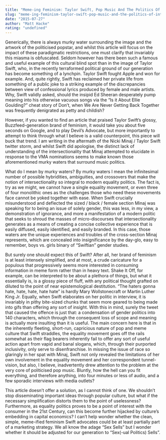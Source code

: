 ```yaml
---
title: "Meme-ing Feminism: Taylor Swift, Pop Music And The Politics Of Intersectionality"
slug: "meme-ing-feminism-taylor-swift-pop-music-and-the-politics-of-intersectionality"
date: "2015-07-27"
author: "Matt Hacke"
rating: "undefined"
---
```


Generically, there is always murky water surrounding the image and the artwork of the politicised popstar, and whilst this article will focus on the impact of these paradigmatic restrictions, one must clarify that invariably this miasma is obfuscated. Seldom however has there been such a famous and useful example of this cultural blind spot than in the image of Taylor Swift, who, in the recently terraformed political ground of our generation has become something of a lynchpin. Taylor Swift fought Apple and won for example. And, quite rightly, Swift has reclaimed her private life from something of a public joke to a striking example of the discrepancies between view of confessional lyrics produced by female and male artists. Why, Swift validly asked, should the insipid Ed Sheeran desperately pump meaning into his otherwise vacuous songs via the “Is it About Ellie Goulding?” cheat story of Don’t, when We Are Never Getting Back Together was frequently denigrated as petty and childish?

However, if you wanted to find an article that praised Taylor Swift’s glossy, Buzzfeed-generation brand of feminism, it would take you about five seconds on Google, and to play Devil’s Advocate, but more importantly to attempt to think through what I believe is a valid counterpoint, this piece will buck that trend. I am writing in the aftermath of the Nicki Minaj / Taylor Swift twitter storm, and whilst Swift did apologise, the distinct lack of understanding of the intersectionality that Minaj attempted to elucidate in response to the VMA nominations seems to make known those aforementioned murky waters that surround music politics.

What do I mean by murky waters? By murky waters I mean the infinitesimal number of possible hybridities, ambiguities, and crossovers that make the notion of intersectionality so integral to modern equality politics. The fact is, try as we might, we cannot have a single equality movement, or even three of four monolithic ones as the challenges those who need these movements face cannot be yoked together with ease. When Swift crucially misunderstood and deflected the sized / black / female section Minaj was speaking for to being an issue of solely gender, this was less, in my view, a demonstration of ignorance, and more a manifestation of a modern politic that seeks to shroud the masses of micro-discourses that intersectionality generates as a means of creating a concise collective experience that is easily diffused, easily identified, and easily branded. In this case, those waters are the unique experiences and troubles of the cross-section Minaj represents, which are concealed into insignificance by the day-glo, easy to remember, boys vs. girls binary of “Swiftian” gender studies.

But surely one should expect this of Swift? After all, her brand of feminism is at least intensely simplified, and at most, a crude caricature for a populous that progressively seems more interested in consuming information in meme form rather than in heavy text. Shake It Off, for example, can be interpreted to be about a plethora of things, but what it essentially is, is a glossy piece of fluff, with any political thought grafted on diluted to the point of near epistemological destitution. “The haters gonna hate, hate, hate, hate hate” is hardly Mary Wollstonecraft or Martin Luther King Jr. Equally, when Swift elaborates on her politic in interview, it is invariably in pithy bite-sized chunks that seem more geared to being made into gifs than offering any sort of insight. With this in mind, surely the tweet that caused the offence is just that: a condensation of gender politics into 140 characters, which through the consequent loss of scope and meaning is actually more insulting than it is useful. The main concern here is that in the inherently fleeting, short-run, capricious nature of pop and meme culture that Swift straddles, the equality movement goes off the rails somewhat as their flag bearers inherently fail to offer any sort of useful action apart from vapid and banal slogans, which, through their purported inclusivity, only serve to disenfranchise. In missing the issue of race so glaringly in her spat with Minaj, Swift not only revealed the limitations of her own involvement in the equality movement and her correspondent tunnel-vision, but also, I believe, inadvertently drew attention to the problem at the very core of politicised pop music. Bluntly, how the hell can you fit everything, and therefore anything, into four minutes or less of audio, and a few sporadic interviews with media outlets?

This article doesn’t offer a solution, as I cannot think of one. We shouldn’t stop disseminating important ideas through popular culture, but what if the necessary simplification distorts them to the point of uselessness? Furthermore, as equality politics proves to be a point of interest with the consumer in the 21st Century, can this become further hijacked by culture’s embedding in capital economics? I can’t help wonder whether the clean, simple, meme-ified feminism Swift advocates could be at least partially part of a marketing strategy. We all know the adage “Sex Sells” but I wonder whether it should be adjusted for our generation to “Sex(-ual Politics) Sells”.
